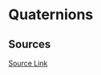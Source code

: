 # Quaternions

## Sources
[Source Link](http://wiki.roblox.com/index.php?title=Quaternions_for_rotation#Quaternion_from_a_Rotation_Matrix)
